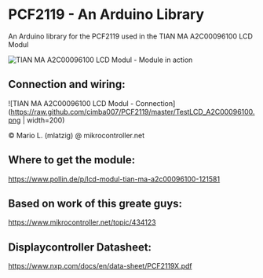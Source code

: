 # PCF2119 - An Arduino Library
 An Arduino library for the PCF2119 used in the TIAN MA A2C00096100 LCD Modul

![TIAN MA A2C00096100 LCD Modul - Module in action](https://raw.github.com/cimba007/PCF2119/master/1615643705682.jpg)

## Connection and wiring:
![TIAN MA A2C00096100 LCD Modul - Connection](https://raw.github.com/cimba007/PCF2119/master/TestLCD_A2C00096100.png | width=200)

©  Mario L. (mlatzig) @ mikrocontroller.net

## Where to get the module:
https://www.pollin.de/p/lcd-modul-tian-ma-a2c00096100-121581

## Based on work of this greate guys:
https://www.mikrocontroller.net/topic/434123

## Displaycontroller Datasheet:
https://www.nxp.com/docs/en/data-sheet/PCF2119X.pdf
